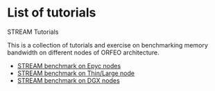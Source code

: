 # List of tutorials 

 STREAM Tutorials

This is a collection of tutorials and exercise on benchmarking memory bandwidth on different nodes of ORFEO architecture. 

- [STREAM benchmark on Epyc nodes](STREAM/stream-on-epyc.md)
- [STREAM benchmark on Thin/Large node](STREAM/stream-on-intel.md)
- [STREAM benchmark on DGX nodes](STREAM/stream-on-dgx.md)
